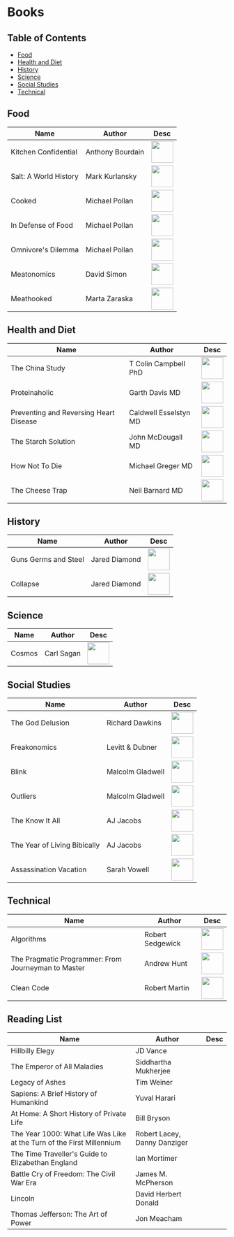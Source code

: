 # Books

## Table of Contents
* [Food](#food)
* [Health and Diet](#health-and-diet)
* [History](#history)
* [Science](#science)
* [Social Studies](#social-studies)
* [Technical](#technical)

## Food

| Name | Author | Desc |
|------|--------|------|
| Kitchen Confidential | Anthony Bourdain |<img src="https://images-na.ssl-images-amazon.com/images/I/51JDown9B8L._AC_US436_FMwebp_QL65_.jpg" width="50" />|
| Salt: A World History | Mark Kurlansky |<img src="https://images-na.ssl-images-amazon.com/images/I/511qsCz5U3L._AC_UL115_.jpg" width="50" />|
| Cooked | Michael Pollan |<img src="https://images-na.ssl-images-amazon.com/images/I/51LT9IaNbZL._AC_UL480_SR312,480_.jpg" width="50" />|
| In Defense of Food | Michael Pollan |<img src="https://images-na.ssl-images-amazon.com/images/I/51wTnOSJ0CL._AC_UL115_.jpg" width="50" />|
| Omnivore's Dilemma | Michael Pollan |<img src="https://images-na.ssl-images-amazon.com/images/I/51u%2BGk2eFKL._AC_UL115_.jpg" width="50" />|
| Meatonomics | David Simon |<img src="https://images-na.ssl-images-amazon.com/images/I/51ZYZAEIKjL._AC_UL480_SR321,480_.jpg" width="50" />|
| Meathooked | Marta Zaraska |<img src="https://images-na.ssl-images-amazon.com/images/I/411uMEk5qDL._AC_UL115_.jpg" width="50" />|

## Health and Diet

| Name | Author | Desc |
|------|--------|------|
| The China Study | T Colin Campbell PhD | <img src="https://upload.wikimedia.org/wikipedia/en/3/3f/The_china_study.png" width="50"/>|
| Proteinaholic | Garth Davis MD | <img src="https://images-na.ssl-images-amazon.com/images/I/51i6Rma896L._AC_UL115_.jpg" width="50"/> |
| Preventing and Reversing Heart Disease | Caldwell Esselstyn MD | <img src="https://images-na.ssl-images-amazon.com/images/I/51G1FDiYYDL._AC_UL480_SR318,480_.jpg" width="50" /> |
| The Starch Solution | John McDougall MD| <img src="https://images-na.ssl-images-amazon.com/images/I/51ShNe21kJL._AC_UL480_SR321,480_.jpg" width="50" /> |
| How Not To Die | Michael Greger MD| <img src="https://images-na.ssl-images-amazon.com/images/I/81RvGjUWqlL._AC_UL480_SR315,480_.jpg" width="50" /> |
| The Cheese Trap | Neil Barnard MD| <img src="https://images-na.ssl-images-amazon.com/images/I/41Fg27RllcL._AC_UL480_SR318,480_.jpg" width="50" /> |


## History

| Name | Author | Desc |
|------|--------|------|
| Guns Germs and Steel | Jared Diamond |<img src="https://images-na.ssl-images-amazon.com/images/I/5101H2lhtXL._AC_UL115_.jpg" width="50" />|
| Collapse | Jared Diamond |<img src="https://images-na.ssl-images-amazon.com/images/I/51ozYiYrW2L._AC_UL480_SR312,480_.jpg" width="50" />|


## Science

| Name | Author | Desc |
|------|--------|------|
| Cosmos | Carl Sagan |<img src="https://images-na.ssl-images-amazon.com/images/I/61PtAzE1qwL._AC_US436_FMwebp_QL65_.jpg" width="50" />|

## Social Studies

| Name | Author | Desc |
|------|--------|------|
| The God Delusion | Richard Dawkins |<img src="" width="50" />|
| Freakonomics | Levitt & Dubner |<img src="" width="50" />|
| Blink | Malcolm Gladwell |<img src="" width="50" />|
| Outliers | Malcolm Gladwell |<img src="" width="50" />|
| The Know It All | AJ Jacobs |<img src="" width="50" />|
| The Year of Living Bibically | AJ Jacobs |<img src="" width="50" />|
| Assassination Vacation | Sarah Vowell |<img src="" width="50" />|



## Technical

| Name | Author | Desc |
|------|--------|------|
| Algorithms | Robert Sedgewick |<img src="https://images-na.ssl-images-amazon.com/images/I/41%2BpJNrGujL._AC_SY400_.jpg" width="50" />|
| The Pragmatic Programmer: From Journeyman to Master | Andrew Hunt |<img src="https://images-na.ssl-images-amazon.com/images/I/41BKx1AxQWL._AC_UL115_.jpg" width="50" />|
| Clean Code | Robert Martin |<img src="https://images-na.ssl-images-amazon.com/images/I/41TINACY3hL._AC_UL115_.jpg" width="50" />|

## Reading List

| Name | Author | Desc |
|------|--------|------|
| Hillbilly Elegy | JD Vance ||
| The Emperor of All Maladies | Siddhartha Mukherjee ||
| Legacy of Ashes | Tim Weiner ||
| Sapiens: A Brief History of Humankind | Yuval Harari ||
| At Home: A Short History of Private Life | Bill Bryson ||
| The Year 1000: What Life Was Like at the Turn of the First Millennium | Robert Lacey, Danny Danziger | |
| The Time Traveller's Guide to Elizabethan England | Ian Mortimer ||
| Battle Cry of Freedom: The Civil War Era | James M. McPherson ||
| Lincoln | David Herbert Donald ||
| Thomas Jefferson: The Art of Power | Jon Meacham ||

